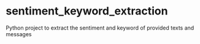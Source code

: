 # sentiment_keyword_extraction
Python project to extract the sentiment and keyword of provided texts and messages
